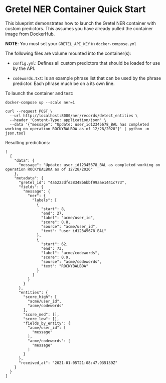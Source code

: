 # Gretel NER Container Quick Start

This blueprint demonstrates how to launch the Gretel NER container with custom predictors. This assumes you have already
pulled the container image from DockerHub.

**NOTE**: You must set your `GRETEL_API_KEY` in `docker-compose.yml`

The following files are volume mounted into the container(s):

- `config.yml`: Defines all custom predictors that should be loaded for use by the API.

- `codewords.txt`: Is an example phrase list that can be used by the phrase predictor. Each phrase much be on a its own line.

To launch the container and test:

```
docker-compose up --scale ner=1
```

```
curl --request POST \
  --url http://localhost:8000/ner/records/detect_entities \
  --header 'Content-Type: application/json' \
  --data '{"message": "Update: user_id12345678_BAL has completed working on operation ROCKYBALBOA as of 12/28/2020"}' | python -m json.tool
```

Resulting predictions:

```
[
  {
    "data": {
      "message": "Update: user_id12345678_BAL as completed working on operation ROCKYBALBOA as of 12/28/2020"
    },
    "metadata": {
      "gretel_id": "4a5223dfe38348b6bbf99aae1441c773",
      "fields": {
        "message": {
          "ner": {
            "labels": [
              {
                "start": 8,
                "end": 27,
                "label": "acme/user_id",
                "score": 0.8,
                "source": "acme/user_id",
                "text": "user_id12345678_BAL"
              },
              {
                "start": 62,
                "end": 73,
                "label": "acme/codewords",
                "score": 0.9,
                "source": "acme/codewords",
                "text": "ROCKYBALBOA"
              }
            ]
          }
        }
      },
      "entities": {
        "score_high": [
          "acme/user_id",
          "acme/codewords"
        ],
        "score_med": [],
        "score_low": [],
        "fields_by_entity": {
          "acme/user_id": [
            "message"
          ],
          "acme/codewords": [
            "message"
          ]
        }
      },
      "received_at": "2021-01-05T21:08:47.935139Z"
    }
  }
]
```
